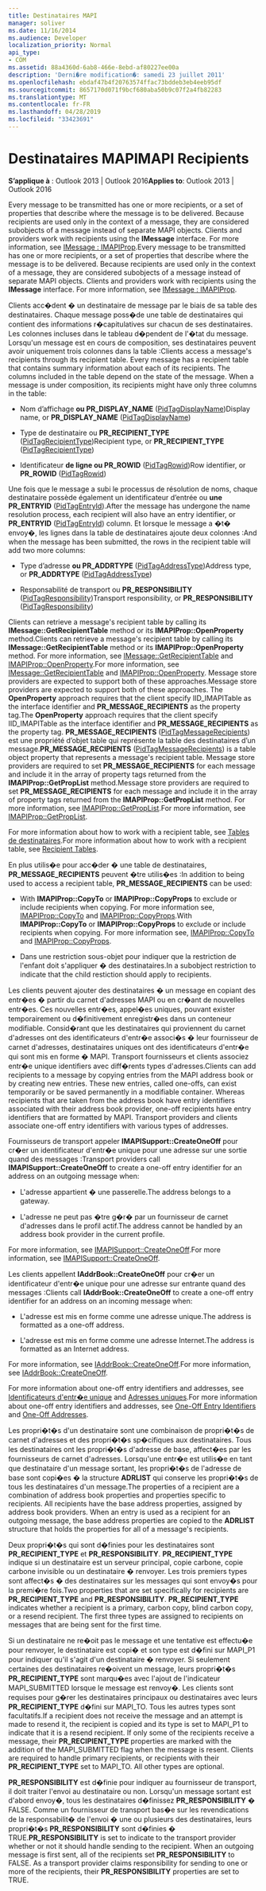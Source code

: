 ```yaml
---
title: Destinataires MAPI
manager: soliver
ms.date: 11/16/2014
ms.audience: Developer
localization_priority: Normal
api_type:
- COM
ms.assetid: 88a4360d-6ab8-466e-8ebd-af80227ee00a
description: 'Derni�re modification�: samedi 23 juillet 2011'
ms.openlocfilehash: ebdaf47b4f20763574ffac73bddeb3eb4eeb95df
ms.sourcegitcommit: 8657170d071f9bcf680aba50b9c07f2a4fb82283
ms.translationtype: MT
ms.contentlocale: fr-FR
ms.lasthandoff: 04/28/2019
ms.locfileid: "33423691"
---
```

# <a name="mapi-recipients"></a><span data-ttu-id="0884b-103">Destinataires MAPI</span><span class="sxs-lookup"><span data-stu-id="0884b-103">MAPI Recipients</span></span>

  
  
<span data-ttu-id="0884b-104">**S’applique à** : Outlook 2013 | Outlook 2016</span><span class="sxs-lookup"><span data-stu-id="0884b-104">**Applies to**: Outlook 2013 | Outlook 2016</span></span> 
  
<span data-ttu-id="0884b-p101">Every message to be transmitted has one or more recipients, or a set of properties that describe where the message is to be delivered. Because recipients are used only in the context of a message, they are considered subobjects of a message instead of separate MAPI objects. Clients and providers work with recipients using the **IMessage** interface. For more information, see [IMessage : IMAPIProp](imessageimapiprop.md).</span><span class="sxs-lookup"><span data-stu-id="0884b-p101">Every message to be transmitted has one or more recipients, or a set of properties that describe where the message is to be delivered. Because recipients are used only in the context of a message, they are considered subobjects of a message instead of separate MAPI objects. Clients and providers work with recipients using the **IMessage** interface. For more information, see [IMessage : IMAPIProp](imessageimapiprop.md).</span></span>
  
<span data-ttu-id="0884b-p102">Clients acc�dent � un destinataire de message par le biais de sa table des destinataires. Chaque message poss�de une table de destinataires qui contient des informations r�capitulatives sur chacun de ses destinataires. Les colonnes incluses dans le tableau d�pendent de l'�tat du message. Lorsqu'un message est en cours de composition, ses destinataires peuvent avoir uniquement trois colonnes dans la table :</span><span class="sxs-lookup"><span data-stu-id="0884b-p102">Clients access a message's recipients through its recipient table. Every message has a recipient table that contains summary information about each of its recipients. The columns included in the table depend on the state of the message. When a message is under composition, its recipients might have only three columns in the table:</span></span>
  
- <span data-ttu-id="0884b-113">Nom d’affichage **ou PR_DISPLAY_NAME** ([PidTagDisplayName](pidtagdisplayname-canonical-property.md))</span><span class="sxs-lookup"><span data-stu-id="0884b-113">Display name, or **PR_DISPLAY_NAME** ([PidTagDisplayName](pidtagdisplayname-canonical-property.md))</span></span>
    
- <span data-ttu-id="0884b-114">Type de destinataire ou **PR_RECIPIENT_TYPE** ([PidTagRecipientType](pidtagrecipienttype-canonical-property.md))</span><span class="sxs-lookup"><span data-stu-id="0884b-114">Recipient type, or **PR_RECIPIENT_TYPE** ([PidTagRecipientType](pidtagrecipienttype-canonical-property.md))</span></span>
    
- <span data-ttu-id="0884b-115">Identificateur **de ligne ou PR_ROWID** ([PidTagRowid](pidtagrowid-canonical-property.md))</span><span class="sxs-lookup"><span data-stu-id="0884b-115">Row identifier, or **PR_ROWID** ([PidTagRowid](pidtagrowid-canonical-property.md))</span></span>
    
<span data-ttu-id="0884b-116">Une fois que le message a subi le processus de résolution de noms, chaque destinataire possède également un identificateur d’entrée ou **une PR_ENTRYID** ([PidTagEntryId](pidtagentryid-canonical-property.md)).</span><span class="sxs-lookup"><span data-stu-id="0884b-116">After the message has undergone the name resolution process, each recipient will also have an entry identifier, or **PR_ENTRYID** ([PidTagEntryId](pidtagentryid-canonical-property.md)) column.</span></span> <span data-ttu-id="0884b-117">Et lorsque le message a �t� envoy�, les lignes dans la table de destinataires ajoute deux colonnes :</span><span class="sxs-lookup"><span data-stu-id="0884b-117">And when the message has been submitted, the rows in the recipient table will add two more columns:</span></span>
  
- <span data-ttu-id="0884b-118">Type d’adresse **ou PR_ADDRTYPE** ([PidTagAddressType](pidtagaddresstype-canonical-property.md))</span><span class="sxs-lookup"><span data-stu-id="0884b-118">Address type, or **PR_ADDRTYPE** ([PidTagAddressType](pidtagaddresstype-canonical-property.md))</span></span>
    
- <span data-ttu-id="0884b-119">Responsabilité de transport ou **PR_RESPONSIBILITY** ([PidTagResponsibility](pidtagresponsibility-canonical-property.md))</span><span class="sxs-lookup"><span data-stu-id="0884b-119">Transport responsibility, or **PR_RESPONSIBILITY** ([PidTagResponsibility](pidtagresponsibility-canonical-property.md))</span></span>
    
<span data-ttu-id="0884b-120">Clients can retrieve a message's recipient table by calling its **IMessage::GetRecipientTable** method or its **IMAPIProp::OpenProperty** method.</span><span class="sxs-lookup"><span data-stu-id="0884b-120">Clients can retrieve a message's recipient table by calling its **IMessage::GetRecipientTable** method or its **IMAPIProp::OpenProperty** method.</span></span> <span data-ttu-id="0884b-121">For more information, see [IMessage::GetRecipientTable](imessage-getrecipienttable.md) and [IMAPIProp::OpenProperty](imapiprop-openproperty.md).</span><span class="sxs-lookup"><span data-stu-id="0884b-121">For more information, see [IMessage::GetRecipientTable](imessage-getrecipienttable.md) and [IMAPIProp::OpenProperty](imapiprop-openproperty.md).</span></span> <span data-ttu-id="0884b-122">Message store providers are expected to support both of these approaches.</span><span class="sxs-lookup"><span data-stu-id="0884b-122">Message store providers are expected to support both of these approaches.</span></span> <span data-ttu-id="0884b-123">The **OpenProperty** approach requires that the client specify IID_IMAPITable as the interface identifier and **PR_MESSAGE_RECIPIENTS** as the property tag.</span><span class="sxs-lookup"><span data-stu-id="0884b-123">The **OpenProperty** approach requires that the client specify IID_IMAPITable as the interface identifier and **PR_MESSAGE_RECIPIENTS** as the property tag.</span></span> <span data-ttu-id="0884b-124">**PR_MESSAGE_RECIPIENTS** ([PidTagMessageRecipients](pidtagmessagerecipients-canonical-property.md)) est une propriété d’objet table qui représente la table des destinataires d’un message.</span><span class="sxs-lookup"><span data-stu-id="0884b-124">**PR_MESSAGE_RECIPIENTS** ([PidTagMessageRecipients](pidtagmessagerecipients-canonical-property.md)) is a table object property that represents a message's recipient table.</span></span> <span data-ttu-id="0884b-125">Message store providers are required to set **PR_MESSAGE_RECIPIENTS** for each message and include it in the array of property tags returned from the **IMAPIProp::GetPropList** method.</span><span class="sxs-lookup"><span data-stu-id="0884b-125">Message store providers are required to set **PR_MESSAGE_RECIPIENTS** for each message and include it in the array of property tags returned from the **IMAPIProp::GetPropList** method.</span></span> <span data-ttu-id="0884b-126">For more information, see [IMAPIProp::GetPropList](imapiprop-getproplist.md).</span><span class="sxs-lookup"><span data-stu-id="0884b-126">For more information, see [IMAPIProp::GetPropList](imapiprop-getproplist.md).</span></span>
  
<span data-ttu-id="0884b-127">For more information about how to work with a recipient table, see [Tables de destinataires](recipient-tables.md).</span><span class="sxs-lookup"><span data-stu-id="0884b-127">For more information about how to work with a recipient table, see [Recipient Tables](recipient-tables.md).</span></span>
  
<span data-ttu-id="0884b-128">En plus utilis�e pour acc�der � une table de destinataires, **PR_MESSAGE_RECIPIENTS** peuvent �tre utilis�es :</span><span class="sxs-lookup"><span data-stu-id="0884b-128">In addition to being used to access a recipient table, **PR_MESSAGE_RECIPIENTS** can be used:</span></span> 
  
- <span data-ttu-id="0884b-p105">With **IMAPIProp::CopyTo** or **IMAPIProp::CopyProps** to exclude or include recipients when copying. For more information see, [IMAPIProp::CopyTo](imapiprop-copyto.md) and [IMAPIProp::CopyProps](imapiprop-copyprops.md).</span><span class="sxs-lookup"><span data-stu-id="0884b-p105">With **IMAPIProp::CopyTo** or **IMAPIProp::CopyProps** to exclude or include recipients when copying. For more information see, [IMAPIProp::CopyTo](imapiprop-copyto.md) and [IMAPIProp::CopyProps](imapiprop-copyprops.md).</span></span>
    
- <span data-ttu-id="0884b-131">Dans une restriction sous-objet pour indiquer que la restriction de l'enfant doit s'appliquer � des destinataires.</span><span class="sxs-lookup"><span data-stu-id="0884b-131">In a subobject restriction to indicate that the child restiction should apply to recipients.</span></span>
    
<span data-ttu-id="0884b-p106">Les clients peuvent ajouter des destinataires � un message en copiant des entr�es � partir du carnet d'adresses MAPI ou en cr�ant de nouvelles entr�es. Ces nouvelles entr�es, appel�es uniques, pouvant exister temporairement ou d�finitivement enregistr�es dans un conteneur modifiable. Consid�rant que les destinataires qui proviennent du carnet d'adresses ont des identificateurs d'entr�e associ�s � leur fournisseur de carnet d'adresses, destinataires uniques ont des identificateurs d'entr�e qui sont mis en forme � MAPI. Transport fournisseurs et clients associez entr�e unique identifiers avec diff�rents types d'adresses.</span><span class="sxs-lookup"><span data-stu-id="0884b-p106">Clients can add recipients to a message by copying entries from the MAPI address book or by creating new entries. These new entries, called one-offs, can exist temporarily or be saved permanently in a modifiable container. Whereas recipients that are taken from the address book have entry identifiers associated with their address book provider, one-off recipients have entry identifiers that are formatted by MAPI. Transport providers and clients associate one-off entry identifiers with various types of addresses.</span></span> 
  
<span data-ttu-id="0884b-136">Fournisseurs de transport appeler **IMAPISupport::CreateOneOff** pour cr�er un identificateur d'entr�e unique pour une adresse sur une sortie quand des messages :</span><span class="sxs-lookup"><span data-stu-id="0884b-136">Transport providers call **IMAPISupport::CreateOneOff** to create a one-off entry identifier for an address on an outgoing message when:</span></span> 
  
- <span data-ttu-id="0884b-137">L'adresse appartient � une passerelle.</span><span class="sxs-lookup"><span data-stu-id="0884b-137">The address belongs to a gateway.</span></span>
    
- <span data-ttu-id="0884b-138">L'adresse ne peut pas �tre g�r� par un fournisseur de carnet d'adresses dans le profil actif.</span><span class="sxs-lookup"><span data-stu-id="0884b-138">The address cannot be handled by an address book provider in the current profile.</span></span>
    
<span data-ttu-id="0884b-139">For more information, see [IMAPISupport::CreateOneOff](imapisupport-createoneoff.md).</span><span class="sxs-lookup"><span data-stu-id="0884b-139">For more information, see [IMAPISupport::CreateOneOff](imapisupport-createoneoff.md).</span></span>
  
<span data-ttu-id="0884b-140">Les clients appellent **IAddrBook::CreateOneOff** pour cr�er un identificateur d'entr�e unique pour une adresse sur entrante quand des messages :</span><span class="sxs-lookup"><span data-stu-id="0884b-140">Clients call **IAddrBook::CreateOneOff** to create a one-off entry identifier for an address on an incoming message when:</span></span> 
  
- <span data-ttu-id="0884b-141">L'adresse est mis en forme comme une adresse unique.</span><span class="sxs-lookup"><span data-stu-id="0884b-141">The address is formatted as a one-off address.</span></span>
    
- <span data-ttu-id="0884b-142">L'adresse est mis en forme comme une adresse Internet.</span><span class="sxs-lookup"><span data-stu-id="0884b-142">The address is formatted as an Internet address.</span></span>
    
<span data-ttu-id="0884b-143">For more information, see [IAddrBook::CreateOneOff](iaddrbook-createoneoff.md).</span><span class="sxs-lookup"><span data-stu-id="0884b-143">For more information, see [IAddrBook::CreateOneOff](iaddrbook-createoneoff.md).</span></span>
  
<span data-ttu-id="0884b-144">For more information about one-off entry identifiers and addresses, see [Identificateurs d'entr�e unique](one-off-entry-identifiers.md) and [Adresses uniques](one-off-addresses.md).</span><span class="sxs-lookup"><span data-stu-id="0884b-144">For more information about one-off entry identifiers and addresses, see [One-Off Entry Identifiers](one-off-entry-identifiers.md) and [One-Off Addresses](one-off-addresses.md).</span></span>
  
<span data-ttu-id="0884b-p107">Les propri�t�s d'un destinataire sont une combinaison de propri�t�s de carnet d'adresses et des propri�t�s sp�cifiques aux destinataires. Tous les destinataires ont les propri�t�s d'adresse de base, affect�es par les fournisseurs de carnet d'adresses. Lorsqu'une entr�e est utilis�e en tant que destinataire d'un message sortant, les propri�t�s de l'adresse de base sont copi�es � la structure **ADRLIST** qui conserve les propri�t�s de tous les destinataires d'un message.</span><span class="sxs-lookup"><span data-stu-id="0884b-p107">The properties of a recipient are a combination of address book properties and properties specific to recipients. All recipients have the base address properties, assigned by address book providers. When an entry is used as a recipient for an outgoing message, the base address properties are copied to the **ADRLIST** structure that holds the properties for all of a message's recipients.</span></span> 
  
<span data-ttu-id="0884b-p108">Deux propri�t�s qui sont d�finies pour les destinataires sont **PR_RECIPIENT_TYPE** et **PR_RESPONSIBILITY**. **PR_RECIPIENT_TYPE** indique si un destinataire est un serveur principal, copie carbone, copie carbone invisible ou un destinataire � renvoyer. Les trois premiers types sont affect�s � des destinataires sur les messages qui sont envoy�s pour la premi�re fois.</span><span class="sxs-lookup"><span data-stu-id="0884b-p108">Two properties that are set specifically for recipients are **PR_RECIPIENT_TYPE** and **PR_RESPONSIBILITY**. **PR_RECIPIENT_TYPE** indicates whether a recipient is a primary, carbon copy, blind carbon copy, or a resend recipient. The first three types are assigned to recipients on messages that are being sent for the first time.</span></span> 
  
<span data-ttu-id="0884b-p109">Si un destinataire ne re�oit pas le message et une tentative est effectu�e pour renvoyer, le destinataire est copi� et son type est d�fini sur MAPI_P1 pour indiquer qu'il s'agit d'un destinataire � renvoyer. Si seulement certaines des destinataires re�oivent un message, leurs propri�t�s **PR_RECIPIENT_TYPE** sont marqu�es avec l'ajout de l'indicateur MAPI_SUBMITTED lorsque le message est renvoy�. Les clients sont requises pour g�rer les destinataires principaux ou destinataires avec leurs **PR_RECIPIENT_TYPE** d�fini sur MAPI_TO. Tous les autres types sont facultatifs.</span><span class="sxs-lookup"><span data-stu-id="0884b-p109">If a recipient does not receive the message and an attempt is made to resend it, the recipient is copied and its type is set to MAPI_P1 to indicate that it is a resend recipient. If only some of the recipients receive a message, their **PR_RECIPIENT_TYPE** properties are marked with the addition of the MAPI_SUBMITTED flag when the message is resent. Clients are required to handle primary recipients, or recipients with their **PR_RECIPIENT_TYPE** set to MAPI_TO. All other types are optional.</span></span> 
  
 <span data-ttu-id="0884b-p110">**PR_RESPONSIBILITY** est d�finie pour indiquer au fournisseur de transport, il doit traiter l'envoi au destinataire ou non. Lorsqu'un message sortant est d'abord envoy�, tous les destinataires d�finissez **PR_RESPONSIBILITY** � FALSE. Comme un fournisseur de transport bas�e sur les revendications de la responsabilit� de l'envoi � une ou plusieurs des destinataires, leurs propri�t�s **PR_RESPONSIBILITY** sont d�finies � TRUE.</span><span class="sxs-lookup"><span data-stu-id="0884b-p110">**PR_RESPONSIBILITY** is set to indicate to the transport provider whether or not it should handle sending to the recipient. When an outgoing message is first sent, all of the recipients set **PR_RESPONSIBILITY** to FALSE. As a transport provider claims responsibility for sending to one or more of the recipients, their **PR_RESPONSIBILITY** properties are set to TRUE.</span></span> 
  

